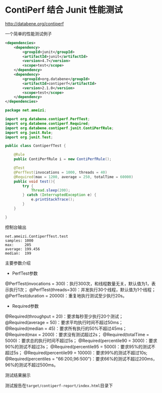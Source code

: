 # ContiPerf 结合 Junit 性能测试

http://databene.org/contiperf

一个简单的性能测试例子

```xml
<dependencies>  
    <dependency>  
        <groupId>junit</groupId>  
        <artifactId>junit</artifactId>  
        <version>4.7</version>  
        <scope>test</scope>  
    </dependency>   
    <dependency>  
        <groupId>org.databene</groupId>  
        <artifactId>contiperf</artifactId>  
        <version>2.1.0</version>  
        <scope>test</scope>  
    </dependency>  
</dependencies>  
```


```java
package net.ameizi;

import org.databene.contiperf.PerfTest;
import org.databene.contiperf.Required;
import org.databene.contiperf.junit.ContiPerfRule;
import org.junit.Rule;
import org.junit.Test;

public class ContiperfTest {

    @Rule
    public ContiPerfRule i = new ContiPerfRule();

    @Test
    @PerfTest(invocations = 1000, threads = 40)
    @Required(max = 1200, average = 250, totalTime = 60000)
    public void test(){
        try {
            Thread.sleep(200);
        } catch (InterruptedException e) {
            e.printStackTrace();
        }
    }

}
```

控制台输出

```
net.ameizi.ContiperfTest.test
samples: 1000
max:     205
average: 199.456
median:  199
```

主要参数介绍

* PerfTest参数

@PerfTest(invocations = 300)：执行300次，和线程数量无关，默认值为1，表示执行1次；
@PerfTest(threads=30)：并发执行30个线程，默认值为1个线程；
@PerfTest(duration = 20000)：重复地执行测试至少执行20s。

* Required参数

@Required(throughput = 20)：要求每秒至少执行20个测试；
@Required(average = 50)：要求平均执行时间不超过50ms；
@Required(median = 45)：要求所有执行的50%不超过45ms； 
@Required(max = 2000)：要求没有测试超过2s；
@Required(totalTime = 5000)：要求总的执行时间不超过5s；
@Required(percentile90 = 3000)：要求90%的测试不超过3s；
@Required(percentile95 = 5000)：要求95%的测试不超过5s； 
@Required(percentile99 = 10000)：要求99%的测试不超过10s; 
@Required(percentiles = "66:200,96:500")：要求66%的测试不超过200ms，96%的测试不超过500ms。

测试结果展示

测试报告在`target/contiperf-report/index.html`目录下
